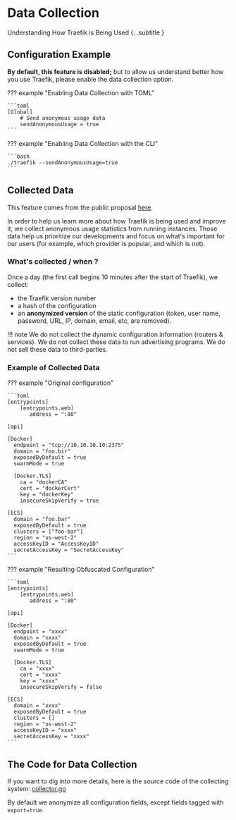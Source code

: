 # Data Collection

Understanding How Traefik is Being Used
{: .subtitle }

## Configuration Example

**By default, this feature is disabled;** but to allow us understand better how you use Traefik, please enable the data collection option.

??? example "Enabling Data Collection with TOML"

    ```toml
    [Global]
        # Send anonymous usage data
        sendAnonymousUsage = true
    ```

??? example "Enabling Data Collection with the CLI"

    ```bash
    ./traefik --sendAnonymousUsage=true
    ```
    
## Collected Data

This feature comes from the public proposal [here](https://github.com/containous/traefik/issues/2369).

In order to help us learn more about how Traefik is being used and improve it, we collect anonymous usage statistics from running instances.
Those data help us prioritize our developments and focus on what's important for our users (for example, which provider is popular, and which is not).

### What's collected / when ?

Once a day (the first call begins 10 minutes after the start of Traefik), we collect:

- the Traefik version number
- a hash of the configuration
- an **anonymized version** of the static configuration (token, user name, password, URL, IP, domain, email, etc, are removed).

!!! note
    We do not collect the dynamic configuration information (routers & services).
    We do not collect these data to run advertising programs.
    We do not sell these data to third-parties.

### Example of Collected Data

??? example "Original configuration"

    ```toml
    [entrypoints]
        [entrypoints.web]
           address = ":80"
    
    [api]
    
    [Docker]
      endpoint = "tcp://10.10.10.10:2375"
      domain = "foo.bir"
      exposedByDefault = true
      swarmMode = true
    
      [Docker.TLS]
        ca = "dockerCA"
        cert = "dockerCert"
        key = "dockerKey"
        insecureSkipVerify = true
    
    [ECS]
      domain = "foo.bar"
      exposedByDefault = true
      clusters = ["foo-bar"]
      region = "us-west-2"
      accessKeyID = "AccessKeyID"
      secretAccessKey = "SecretAccessKey"
    ```

??? example "Resulting Obfuscated Configuration"

    ```toml
    [entrypoints]
        [entrypoints.web]
           address = ":80"
    
    [api]
    
    [Docker]
      endpoint = "xxxx"
      domain = "xxxx"
      exposedByDefault = true
      swarmMode = true
    
      [Docker.TLS]
        ca = "xxxx"
        cert = "xxxx"
        key = "xxxx"
        insecureSkipVerify = false
    
    [ECS]
      domain = "xxxx"
      exposedByDefault = true
      clusters = []
      region = "us-west-2"
      accessKeyID = "xxxx"
      secretAccessKey = "xxxx"
    ```

## The Code for Data Collection

If you want to dig into more details, here is the source code of the collecting system: [collector.go](https://github.com/containous/traefik/blob/master/pkg/collector/collector.go)

By default we anonymize all configuration fields, except fields tagged with `export=true`.
